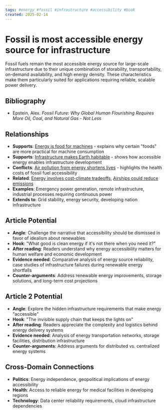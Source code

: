 ```yaml
---
tags: #energy #fossil #infrastructure #accessibility #book
created: 2025-02-14
---
```


# Fossil is most accessible energy source for infrastructure

Fossil fuels remain the most accessible energy source for large-scale infrastructure due to their unique combination of storability, transportability, on-demand availability, and high energy density. These characteristics make them particularly suited for applications requiring reliable, scalable power delivery.

## Bibliography

- Epstein, Alex. *Fossil Future: Why Global Human Flourishing Requires More Oil, Coal, and Natural Gas - Not Less*

## Relationships
- **Supports**: [Energy is food for machines](energy-food-machines.md) - explains why certain "foods" are more practical for machine consumption
- **Supports**: [Infrastructure makes Earth habitable](energy-infrastructure-habitable.md) - shows how accessible energy enables infrastructure development
- **Conflicts**: [Air pollution from energy shortens lives](energy-pollution-health-impact.md) - highlights the health costs of fossil fuel accessibility
- **Related**: [Energy involves cost-climate tradeoffs](energy-cost-climate-tradeoffs.md), [Airships could reduce emissions](energy-airships-transport.md)
- **Examples**: Emergency power generation, remote infrastructure, industrial processes requiring continuous power
- **Extends to**: Grid stability, energy security, developing nation infrastructure

## Article Potential
- **Angle**: Challenge the narrative that accessibility should be dismissed in favor of idealism about renewables
- **Hook**: "What good is clean energy if it's not there when you need it?"
- **After reading**: Readers understand why energy accessibility matters for human welfare and economic development
- **Evidence needed**: Comparative analysis of energy source reliability, case studies of infrastructure failures during renewable energy shortfalls
- **Counter-arguments**: Address renewable energy improvements, storage solutions, and long-term cost projections

## Article 2 Potential
- **Angle**: Explore the hidden infrastructure requirements that make energy "accessible"
- **Hook**: "The invisible supply chain that keeps the lights on"
- **After reading**: Readers appreciate the complexity and logistics behind energy delivery systems
- **Evidence needed**: Analysis of energy transportation networks, storage facilities, distribution infrastructure
- **Counter-arguments**: Address arguments for distributed vs. centralized energy systems

## Cross-Domain Connections
- **Politics**: Energy independence, geopolitical implications of energy accessibility
- **Health**: Access to reliable energy for medical facilities in developing regions
- **Technology**: Data center reliability requirements, cloud infrastructure dependencies